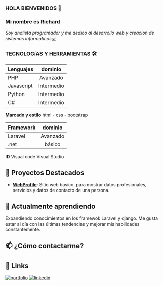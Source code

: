 ###   HOLA BIENVENIDOS 👋
###   Mi nombre es Richard
*Soy analista programador y me dedico al desarrollo web y creacion de sistemas informaticos*💻
### TECNOLOGíAS Y HERRAMIENTAS 🛠️
| **Lenguajes** | dominio       |
| ------------- |:-------------:|
|      PHP      | Avanzado      |
|  Javascript   | Intermedio    |          
|    Python     | Intermedio    |
|      C#       | Intermedio    |

  **Marcado y estilo**
  html - css - bootstrap
  
| **Framework** | dominio       |
| ------------- |:-------------:|
|   Laravel     | Avanzado      |
|     .net      | básico        |          

  
  **ID**
  Visual code
  Visual Studio  
  ## 🌟 Proyectos Destacados

- **[WebProfile](https://github.com/richardc-dev/webProfile)**: Sitio web basico, para mostrar datos profesionales, servicios y datos de contacto de una persona.

## 🌱 Actualmente aprendiendo

Expandiendo conocimientos en los framewok Laravel y django. Me gusta estar al día con las últimas tendencias y mejorar mis habilidades constantemente.

## 📫 ¿Cómo contactarme?
 ## 🔗 Links
[![portfolio](https://img.shields.io/badge/my_portfolio-000?style=for-the-badge&logo=ko-fi&logoColor=white)](https://richardcc.cl/)
[![linkedin](https://img.shields.io/badge/linkedin-0A66C2?style=for-the-badge&logo=linkedin&logoColor=white)](https://www.linkedin.com/in/richard-eduardo-calderon-castillo)
<!--![YouTube Channel Views](https://img.shields.io/youtube/channel/views/:channelId)-->

 
  
  
  
  
<!--
**richardc-dev/richardc-dev** is a ✨ _special_ ✨ repository because its `README.md` (this file) appears on your GitHub profile.

Here are some ideas to get you started:

- 🔭 I’m currently working on ...
- 🌱 I’m currently learning ...
- 👯 I’m looking to collaborate on ...
- 🤔 I’m looking for help with ...
- 💬 Ask me about ...
- 📫 How to reach me: ...
- 😄 Pronouns: ...
- ⚡ Fun fact: ...
-->
